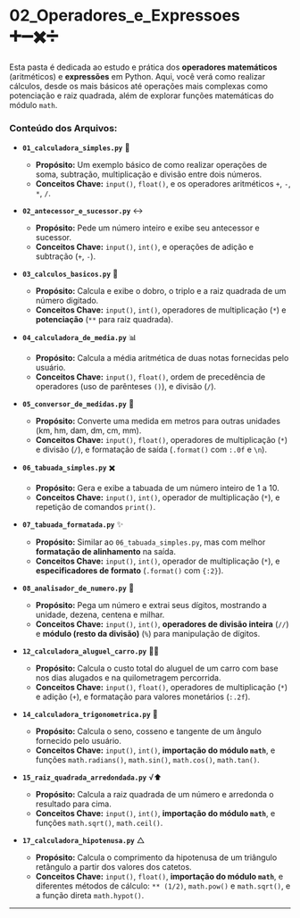 # 02_Operadores_e_Expressoes ➕➖✖️➗

Esta pasta é dedicada ao estudo e prática dos **operadores matemáticos** (aritméticos) e **expressões** em Python. Aqui, você verá como realizar cálculos, desde os mais básicos até operações mais complexas como potenciação e raiz quadrada, além de explorar funções matemáticas do módulo `math`.

### Conteúdo dos Arquivos:

* **`01_calculadora_simples.py`** 🧮
    * **Propósito:** Um exemplo básico de como realizar operações de soma, subtração, multiplicação e divisão entre dois números.
    * **Conceitos Chave:** `input()`, `float()`, e os operadores aritméticos `+`, `-`, `*`, `/`.

* **`02_antecessor_e_sucessor.py`** ↔️
    * **Propósito:** Pede um número inteiro e exibe seu antecessor e sucessor.
    * **Conceitos Chave:** `input()`, `int()`, e operações de adição e subtração (`+`, `-`).

* **`03_calculos_basicos.py`** 🔢
    * **Propósito:** Calcula e exibe o dobro, o triplo e a raiz quadrada de um número digitado.
    * **Conceitos Chave:** `input()`, `int()`, operadores de multiplicação (`*`) e **potenciação** (`**` para raiz quadrada).

* **`04_calculadora_de_media.py`** 📊
    * **Propósito:** Calcula a média aritmética de duas notas fornecidas pelo usuário.
    * **Conceitos Chave:** `input()`, `float()`, ordem de precedência de operadores (uso de parênteses `()`), e divisão (`/`).

* **`05_conversor_de_medidas.py`** 📏
    * **Propósito:** Converte uma medida em metros para outras unidades (km, hm, dam, dm, cm, mm).
    * **Conceitos Chave:** `input()`, `float()`, operadores de multiplicação (`*`) e divisão (`/`), e formatação de saída (`.format()` com `:.0f` e `\n`).

* **`06_tabuada_simples.py`** ✖️
    * **Propósito:** Gera e exibe a tabuada de um número inteiro de 1 a 10.
    * **Conceitos Chave:** `input()`, `int()`, operador de multiplicação (`*`), e repetição de comandos `print()`.

* **`07_tabuada_formatada.py`** ✨
    * **Propósito:** Similar ao `06_tabuada_simples.py`, mas com melhor **formatação de alinhamento** na saída.
    * **Conceitos Chave:** `input()`, `int()`, operador de multiplicação (`*`), e **especificadores de formato** (`.format()` com `{:2}`).

* **`08_analisador_de_numero.py`** 🧩
    * **Propósito:** Pega um número e extrai seus dígitos, mostrando a unidade, dezena, centena e milhar.
    * **Conceitos Chave:** `input()`, `int()`, **operadores de divisão inteira** (`//`) e **módulo (resto da divisão)** (`%`) para manipulação de dígitos.

* **`12_calculadora_aluguel_carro.py`** 🚗💸
    * **Propósito:** Calcula o custo total do aluguel de um carro com base nos dias alugados e na quilometragem percorrida.
    * **Conceitos Chave:** `input()`, `float()`, operadores de multiplicação (`*`) e adição (`+`), e formatação para valores monetários (`:.2f`).

* **`14_calculadora_trigonometrica.py`** 📐
    * **Propósito:** Calcula o seno, cosseno e tangente de um ângulo fornecido pelo usuário.
    * **Conceitos Chave:** `input()`, `int()`, **importação do módulo `math`**, e funções `math.radians()`, `math.sin()`, `math.cos()`, `math.tan()`.

* **`15_raiz_quadrada_arredondada.py`** √⬆️
    * **Propósito:** Calcula a raiz quadrada de um número e arredonda o resultado para cima.
    * **Conceitos Chave:** `input()`, `int()`, **importação do módulo `math`**, e funções `math.sqrt()`, `math.ceil()`.

* **`17_calculadora_hipotenusa.py`** △
    * **Propósito:** Calcula o comprimento da hipotenusa de um triângulo retângulo a partir dos valores dos catetos.
    * **Conceitos Chave:** `input()`, `float()`, **importação do módulo `math`**, e diferentes métodos de cálculo: `** (1/2)`, `math.pow()` e `math.sqrt()`, e a função direta `math.hypot()`.

---
